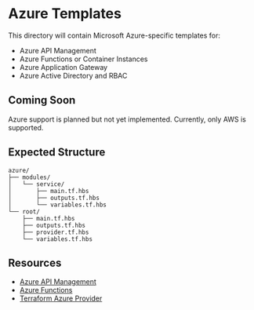 # Azure Templates

This directory will contain Microsoft Azure-specific templates for:

- Azure API Management
- Azure Functions or Container Instances
- Azure Application Gateway
- Azure Active Directory and RBAC

## Coming Soon

Azure support is planned but not yet implemented. Currently, only AWS is supported.

## Expected Structure

```
azure/
├── modules/
│   └── service/
│       ├── main.tf.hbs
│       ├── outputs.tf.hbs
│       └── variables.tf.hbs
└── root/
    ├── main.tf.hbs
    ├── outputs.tf.hbs
    ├── provider.tf.hbs
    └── variables.tf.hbs
```

## Resources

- [Azure API Management](https://azure.microsoft.com/en-us/services/api-management/)
- [Azure Functions](https://azure.microsoft.com/en-us/services/functions/)
- [Terraform Azure Provider](https://registry.terraform.io/providers/hashicorp/azurerm/latest)
